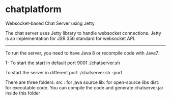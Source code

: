 # chatplatform
Websocket-based Chat Server using Jetty 

The chat server uses Jetty library to handle websocket connections. Jetty is an implementation for JSR 356 standard for websocket API.  

----------------------------------------------------------------------------------------
To run the server, you need to have Java 8 or recompile code with Java7.

1- To start the start in default port 9001
./chatserver.sh

To start the server in different port
./chatserver.sh -port <port>

There are three folders:
src : for java source
lib:  for open-source libs
dist: for executable code.  You can compile the code and generate chatserver.jar inside this folder


